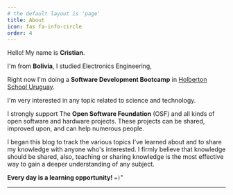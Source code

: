 ```yaml
---
# the default layout is 'page'
title: About
icon: fas fa-info-circle
order: 4
---
```



Hello! My name is __Cristian__.

I'm from __Bolivia__, I studied Electronics Engineering,

Right now I'm doing a __Software Development Bootcamp__ in [Holberton School Uruguay](https://holbertonschool.uy/).

I'm very interested in any topic related to science and technology.

I strongly support The __Open Software Foundation__ (OSF) and all kinds of open software and hardware projects. These projects can be shared, improved upon, and can help numerous people.

I began this blog to track the various topics I've learned about and to share my knowledge with anyone who's interested. I firmly believe that knowledge should be shared, also, teaching or sharing knowledge is the most effective way to gain a deeper understanding of any subject.

__Every day is a learning opportunity!__ `=)`"


<hr>